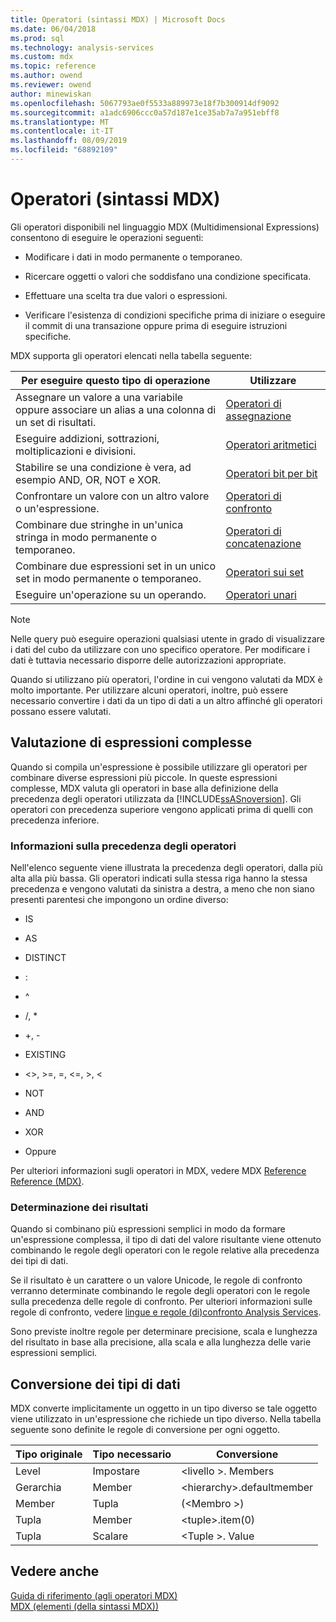```yaml
---
title: Operatori (sintassi MDX) | Microsoft Docs
ms.date: 06/04/2018
ms.prod: sql
ms.technology: analysis-services
ms.custom: mdx
ms.topic: reference
ms.author: owend
ms.reviewer: owend
author: minewiskan
ms.openlocfilehash: 5067793ae0f5533a889973e18f7b300914df9092
ms.sourcegitcommit: a1adc6906ccc0a57d187e1ce35ab7a7a951ebff8
ms.translationtype: MT
ms.contentlocale: it-IT
ms.lasthandoff: 08/09/2019
ms.locfileid: "68892109"
---
```

# <a name="operators-mdx-syntax"></a>Operatori (sintassi MDX)


  Gli operatori disponibili nel linguaggio MDX (Multidimensional Expressions) consentono di eseguire le operazioni seguenti:  
  
-   Modificare i dati in modo permanente o temporaneo.  
  
-   Ricercare oggetti o valori che soddisfano una condizione specificata.  
  
-   Effettuare una scelta tra due valori o espressioni.  
  
-   Verificare l'esistenza di condizioni specifiche prima di iniziare o eseguire il commit di una transazione oppure prima di eseguire istruzioni specifiche.  
  
 MDX supporta gli operatori elencati nella tabella seguente:  
  
|Per eseguire questo tipo di operazione|Utilizzare|  
|---------------------------------------|---------|  
|Assegnare un valore a una variabile oppure associare un alias a una colonna di un set di risultati.|[Operatori di assegnazione](../mdx/assignment-operators.md)|  
|Eseguire addizioni, sottrazioni, moltiplicazioni e divisioni.|[Operatori aritmetici](../mdx/arithmetic-operators.md)|  
|Stabilire se una condizione è vera, ad esempio AND, OR, NOT e XOR.|[Operatori bit per bit](../mdx/bitwise-operators.md)|  
|Confrontare un valore con un altro valore o un'espressione.|[Operatori di confronto](../mdx/comparison-operators.md)|  
|Combinare due stringhe in un'unica stringa in modo permanente o temporaneo.|[Operatori di concatenazione](../mdx/concatenation-operators.md)|  
|Combinare due espressioni set in un unico set in modo permanente o temporaneo.|[Operatori sui set](../mdx/set-operators.md)|  
|Eseguire un'operazione su un operando.|[Operatori unari](../mdx/unary-operators.md)|  
  
> [!NOTE]  
>  Nelle query può eseguire operazioni qualsiasi utente in grado di visualizzare i dati del cubo da utilizzare con uno specifico operatore. Per modificare i dati è tuttavia necessario disporre delle autorizzazioni appropriate.  
  
 Quando si utilizzano più operatori, l'ordine in cui vengono valutati da MDX è molto importante. Per utilizzare alcuni operatori, inoltre, può essere necessario convertire i dati da un tipo di dati a un altro affinché gli operatori possano essere valutati.  
  
## <a name="evaluating-complex-expressions"></a>Valutazione di espressioni complesse  
 Quando si compila un'espressione è possibile utilizzare gli operatori per combinare diverse espressioni più piccole. In queste espressioni complesse, MDX valuta gli operatori in base alla definizione della precedenza degli operatori utilizzata da [!INCLUDE[ssASnoversion](../includes/ssasnoversion-md.md)]. Gli operatori con precedenza superiore vengono applicati prima di quelli con precedenza inferiore.  
  
### <a name="understanding-operator-precedence"></a>Informazioni sulla precedenza degli operatori  
 Nell'elenco seguente viene illustrata la precedenza degli operatori, dalla più alta alla più bassa. Gli operatori indicati sulla stessa riga hanno la stessa precedenza e vengono valutati da sinistra a destra, a meno che non siano presenti parentesi che impongono un ordine diverso:  
  
-   IS  
  
-   AS  
  
-   DISTINCT  
  
-   :  
  
-   ^  
  
-   /, *  
  
-   +, -  
  
-   EXISTING  
  
-   <>, >=, =, \<=, >, <  
  
-   NOT  
  
-   AND  
  
-   XOR  
  
-   Oppure  
  
 Per ulteriori informazioni sugli operatori in MDX, vedere MDX [Reference Reference &#40;MDX&#41;](../mdx/mdx-operator-reference-mdx.md).  
  
### <a name="determining-results"></a>Determinazione dei risultati  
 Quando si combinano più espressioni semplici in modo da formare un'espressione complessa, il tipo di dati del valore risultante viene ottenuto combinando le regole degli operatori con le regole relative alla precedenza dei tipi di dati.  
  
 Se il risultato è un carattere o un valore Unicode, le regole di confronto verranno determinate combinando le regole degli operatori con le regole sulla precedenza delle regole di confronto. Per ulteriori informazioni sulle regole di confronto, vedere [lingue e regole &#40;di&#41;confronto Analysis Services](https://docs.microsoft.com/analysis-services/languages-and-collations-analysis-services).  
  
 Sono previste inoltre regole per determinare precisione, scala e lunghezza del risultato in base alla precisione, alla scala e alla lunghezza delle varie espressioni semplici.  
  
## <a name="converting-data-types"></a>Conversione dei tipi di dati  
 MDX converte implicitamente un oggetto in un tipo diverso se tale oggetto viene utilizzato in un'espressione che richiede un tipo diverso. Nella tabella seguente sono definite le regole di conversione per ogni oggetto.  
  
|Tipo originale|Tipo necessario|Conversione|  
|-------------------|-----------------|----------------|  
|Level|Impostare|\<livello >. Members|  
|Gerarchia|Member|\<hierarchy>.defaultmember|  
|Member|Tupla|(\<Membro >)|  
|Tupla|Member|\<tuple>.item(0)|  
|Tupla|Scalare|\<Tuple >. Value|  
  
## <a name="see-also"></a>Vedere anche  
 [Guida di riferimento &#40;agli operatori MDX&#41;](../mdx/mdx-operator-reference-mdx.md)   
 [MDX (elementi &#40;della sintassi MDX)&#41;](../mdx/mdx-syntax-elements-mdx.md)  
  
  

